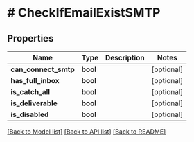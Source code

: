 # # CheckIfEmailExistSMTP

## Properties

Name | Type | Description | Notes
------------ | ------------- | ------------- | -------------
**can_connect_smtp** | **bool** |  | [optional]
**has_full_inbox** | **bool** |  | [optional]
**is_catch_all** | **bool** |  | [optional]
**is_deliverable** | **bool** |  | [optional]
**is_disabled** | **bool** |  | [optional]

[[Back to Model list]](../../README.md#models) [[Back to API list]](../../README.md#endpoints) [[Back to README]](../../README.md)
